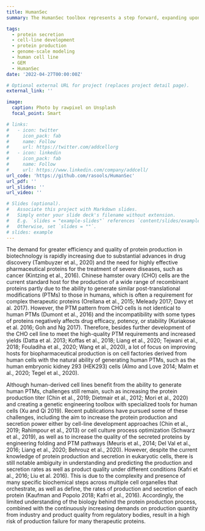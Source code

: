 ```yaml
---
title: HumanSec
summary: The HumanSec toolbox represents a step forward, expanding upon the reference human genome-scale metabolic model. By incorporating protein-specific reactions tied to each secretory protein within our proteomics dataset, it aims to shed light on the competition for essential metabolic and energetic resources between host cell proteins (HCPs) and recombinant protein production. Through the creation of cell-line specific protein secretion models and leveraging metabolomics data, HumanSec endeavors to identify influential genes and pathways impacting recombinant protein production. These findings hold promise for targeted cell factory design but are presented with cautious optimism, recognizing the complexities and challenges inherent in this area of research. Moreover, while it explores protein production pathways in proteopathy diseases, HumanSec seeks to contribute to the understanding of protein folding and misfolding mechanisms. Its aspiration is to offer insights into these intricate pathways involved in pathological conditions, mindful of the vast amount yet to be discovered in this field.

tags:
  - protein secretion
  - cell-line development
  - protein production
  - genome-scale modeling
  - human cell line
  - GEM
  - HumanSec
date: '2022-04-27T00:00:00Z'

# Optional external URL for project (replaces project detail page).
external_link: ''

image:
  caption: Photo by rawpixel on Unsplash
  focal_point: Smart

# links:
#   - icon: twitter
#     icon_pack: fab
#     name: Follow
#     url: https://twitter.com/addcellorg
#   - icon: linkedin
#     icon_pack: fab
#     name: Follow
#     url: https://www.linkedin.com/company/addcell/
url_code: 'https://github.com/rasools/HumanSec'
url_pdf: ''
url_slides: ''
url_video: ''

# Slides (optional).
#   Associate this project with Markdown slides.
#   Simply enter your slide deck's filename without extension.
#   E.g. `slides = "example-slides"` references `content/slides/example-slides.md`.
#   Otherwise, set `slides = ""`.
# slides: example
---
```


The demand for greater efficiency and quality of protein production in biotechnology is rapidly increasing due to substantial advances in drug discovery (Tambuyzer et al., 2020) and the need for highly effective pharmaceutical proteins for the treatment of severe diseases, such as cancer (Kintzing et al., 2016). Chinese hamster ovary (CHO) cells are the current standard host for the production of a wide range of recombinant proteins partly due to the ability to generate similar post-translational modifications (PTMs) to those in humans, which is often a requirement for complex therapeutic proteins (Orellana et al., 2015; Meleady 2017; Davy et al. 2017). However, the PTM pattern from CHO cells is not identical to human PTMs (Dumont et al., 2016) and the incompatibility with some types of proteins negatively affects drug efficacy, potency, or stability (Kuriakose et al. 2016; Goh and Ng 2017). Therefore, besides further development of the CHO cell line to meet the high-quality PTM requirements and increased yields (Datta et al. 2013; Koffas et al., 2018; Liang et al., 2020; Tejwani et al., 2018; Fouladiha et al., 2020; Wang et al., 2020), a lot of focus on improving hosts for biopharmaceutical production is on cell factories derived from human cells with the natural ability of generating human PTMs, such as the human embryonic kidney 293 (HEK293) cells (Almo and Love 2014; Malm et al., 2020; Tegel et al., 2020).

Although human-derived cell lines benefit from the ability to generate human PTMs, challenges still remain, such as increasing the protein production titer (Chin et al., 2019; Dietmair et al., 2012; Mori et al., 2020) and creating a genetic engineering toolbox with specialized tools for human cells (Xu and Qi 2019). Recent publications have pursued some of these challenges, including the aim to increase the protein production and secretion power either by cell-line development approaches (Chin et al., 2019; Rahimpour et al., 2013) or cell culture process optimization (Schwarz et al., 2019), as well as to increase the quality of the secreted proteins by engineering folding and PTM pathways (Meuris et al., 2014; Del Val et al., 2016; Liang et al., 2020; Behrouz et al., 2020). However, despite the current knowledge of protein production and secretion in eukaryotic cells, there is still notable ambiguity in understanding and predicting the production and secretion rates as well as product quality under different conditions (Kafri et al., 2016; Liu et al. 2016). This is due to the complexity and presence of many specific biochemical steps across multiple cell organelles that orchestrate, as well as define, the rates of production and secretion of each protein (Kaufman and Popolo 2018; Kafri et al., 2016). Accordingly, the limited understanding of the biology behind the protein production process, combined with the continuously increasing demands on production quantity from industry and product quality from regulatory bodies, result in a high risk of production failure for many therapeutic proteins.